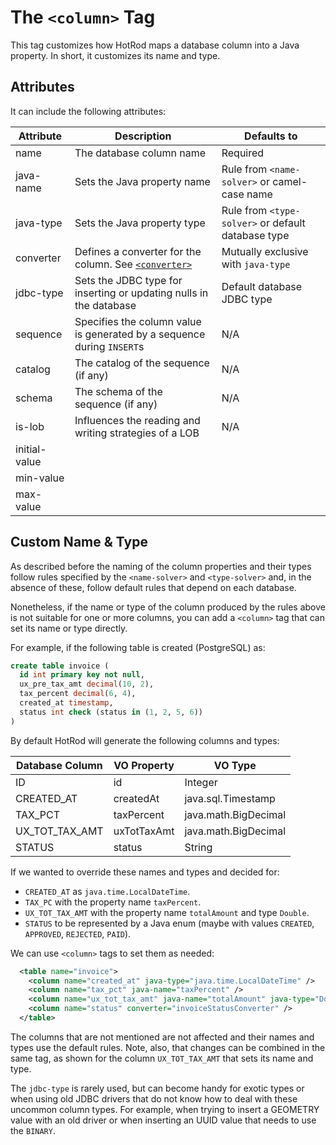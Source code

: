 
# The `<column>` Tag

This tag customizes how HotRod maps a database column into a Java property. In short, it customizes its name and type.

## Attributes

It can include the following attributes:

| Attribute | Description | Defaults to |
| -- | -- | -- |
| name | The database column name | Required |
| java-name | Sets the Java property name | Rule from `<name-solver>` or camel-case name |
| java-type | Sets the Java property type | Rule from `<type-solver>` or default database type |
| converter | Defines a converter for the column. See [`<converter>`](converter.md) | Mutually exclusive with `java-type` |
| jdbc-type | Sets the JDBC type for inserting or updating nulls in the database | Default database JDBC type |
| sequence | Specifies the column value is generated by a sequence during `INSERT`s | N/A |
| catalog | The catalog of the sequence (if any) | N/A |
| schema | The schema of the sequence (if any) | N/A |
| is-lob  | Influences the reading and writing strategies of a LOB | N/A |
| initial-value | | |
| min-value | | |
| max-value | | |

## Custom Name &amp; Type

As described before the naming of the column properties and their types follow rules specified by the `<name-solver>` and `<type-solver>` and,
in the absence of these, follow default rules that depend on each database.

Nonetheless, if the name or type of the column produced by the rules above is not suitable for one or more columns, you can add a `<column>` tag
that can set its name or type directly.

For example, if the following table is created (PostgreSQL) as:

```sql
create table invoice (
  id int primary key not null,
  ux_pre_tax_amt decimal(10, 2),
  tax_percent decimal(6, 4),
  created_at timestamp,
  status int check (status in (1, 2, 5, 6))
)
```

By default HotRod will generate the following columns and types:

| Database Column | VO Property | VO Type |
| -- | -- | -- |
| ID | id | Integer |
| CREATED_AT | createdAt | java.sql.Timestamp |
| TAX_PCT | taxPercent | java.math.BigDecimal |
| UX_TOT_TAX_AMT | uxTotTaxAmt | java.math.BigDecimal |
| STATUS | status | String |

If we wanted to override these names and types and decided for:
- `CREATED_AT` as `java.time.LocalDateTime`.
- `TAX_PC` with the property name `taxPercent`.
- `UX_TOT_TAX_AMT` with the property name `totalAmount` and type `Double`.
- `STATUS` to be represented by a Java enum (maybe with values `CREATED`, `APPROVED`, `REJECTED`, `PAID`).

We can use `<column>` tags to set them as needed:

```xml
  <table name="invoice">
    <column name="created_at" java-type="java.time.LocalDateTime" />
    <column name="tax_pct" java-name="taxPercent" />
    <column name="ux_tot_tax_amt" java-name="totalAmount" java-type="Double" />
    <column name="status" converter="invoiceStatusConverter" />
  </table>
```

The columns that are not mentioned are not affected and their names and types use the default rules. Note,
also, that changes can be combined in the same tag, as shown for the column `UX_TOT_TAX_AMT` that sets its
name and type.

The `jdbc-type` is rarely used, but can become handy for exotic types or when using old JDBC drivers that do
not know how to deal with these uncommon column types. For example, when trying to insert a GEOMETRY value with an old
driver or when inserting an UUID value that needs to use the `BINARY`.








